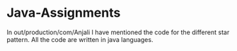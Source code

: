 # Java-Assignments

In out/production/com/Anjali
I have mentioned the code for the different star pattern. All the code are written in java languages. 
